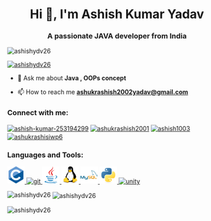 <h1 align="center">Hi 👋, I'm Ashish Kumar Yadav</h1>
<h3 align="center">A passionate JAVA developer from India</h3>

<p align="left"> <img src="https://komarev.com/ghpvc/?username=ashishydv26&label=Profile%20views&color=0e75b6&style=flat" alt="ashishydv26" /> </p>

<p align="left"> <a href="https://github.com/ryo-ma/github-profile-trophy"><img src="https://github-profile-trophy.vercel.app/?username=ashishydv26" alt="ashishydv26" /></a> </p>

- 💬 Ask me about **Java , OOPs concept**

- 📫 How to reach me **ashukrashish2002yadav@gmail.com**

<h3 align="left">Connect with me:</h3>
<p align="left">
<a href="https://linkedin.com/in/ashish-kumar-253194299" target="blank"><img align="center" src="https://raw.githubusercontent.com/rahuldkjain/github-profile-readme-generator/master/src/images/icons/Social/linked-in-alt.svg" alt="ashish-kumar-253194299" height="30" width="40" /></a>
<a href="https://www.hackerrank.com/ashukrashish2001" target="blank"><img align="center" src="https://raw.githubusercontent.com/rahuldkjain/github-profile-readme-generator/master/src/images/icons/Social/hackerrank.svg" alt="ashukrashish2001" height="30" width="40" /></a>
<a href="https://www.leetcode.com/Ashishydv26" target="blank"><img align="center" src="https://raw.githubusercontent.com/rahuldkjain/github-profile-readme-generator/master/src/images/icons/Social/leet-code.svg" alt="ashish1003" height="30" width="40" /></a>
<a href="https://auth.geeksforgeeks.org/user/ashukrashisiwp6" target="blank"><img align="center" src="https://raw.githubusercontent.com/rahuldkjain/github-profile-readme-generator/master/src/images/icons/Social/geeks-for-geeks.svg" alt="ashukrashisiwp6" height="30" width="40" /></a>
</p>

<h3 align="left">Languages and Tools:</h3>
<p align="left"> <a href="https://www.cprogramming.com/" target="_blank" rel="noreferrer"> <img src="https://raw.githubusercontent.com/devicons/devicon/master/icons/c/c-original.svg" alt="c" width="40" height="40"/> </a> <a href="https://git-scm.com/" target="_blank" rel="noreferrer"> <img src="https://www.vectorlogo.zone/logos/git-scm/git-scm-icon.svg" alt="git" width="40" height="40"/> </a> <a href="https://www.java.com" target="_blank" rel="noreferrer"> <img src="https://raw.githubusercontent.com/devicons/devicon/master/icons/java/java-original.svg" alt="java" width="40" height="40"/> </a> <a href="https://www.linux.org/" target="_blank" rel="noreferrer"> <img src="https://raw.githubusercontent.com/devicons/devicon/master/icons/linux/linux-original.svg" alt="linux" width="40" height="40"/> </a> <a href="https://www.mysql.com/" target="_blank" rel="noreferrer"> <img src="https://raw.githubusercontent.com/devicons/devicon/master/icons/mysql/mysql-original-wordmark.svg" alt="mysql" width="40" height="40"/> </a> <a href="https://www.python.org" target="_blank" rel="noreferrer"> <img src="https://raw.githubusercontent.com/devicons/devicon/master/icons/python/python-original.svg" alt="python" width="40" height="40"/> </a> <a href="https://unity.com/" target="_blank" rel="noreferrer"> <img src="https://www.vectorlogo.zone/logos/unity3d/unity3d-icon.svg" alt="unity" width="40" height="40"/> </a> </p>

<p><img align="left" src="https://github-readme-stats.vercel.app/api/top-langs?username=ashishydv26&show_icons=true&locale=en&layout=compact" alt="ashishydv26" /></p>

<p>&nbsp;<img align="center" src="https://github-readme-stats.vercel.app/api?username=ashishydv26&show_icons=true&locale=en" alt="ashishydv26" /></p>

<p><img align="center" src="https://github-readme-streak-stats.herokuapp.com/?user=ashishydv26&" alt="ashishydv26" /></p>
